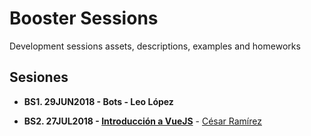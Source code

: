 # Booster Sessions

Development sessions assets, descriptions, examples and homeworks

## Sesiones

- **BS1. 29JUN2018 - Bots - Leo López**

- **BS2. 27JUL2018 - [Introducción a VueJS](./sessions/introduccion-a-vue-js.md)** - [César Ramírez](https://github.com/cesaramirez)
